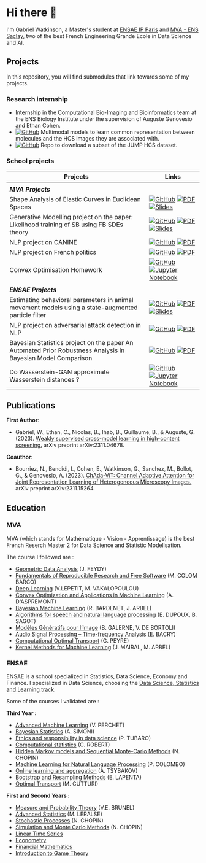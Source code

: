 # Hi there 👋

I'm Gabriel Watkinson, a Master's student at [ENSAE IP Paris](https://www.ensae.fr/en) and [MVA - ENS Saclay](https://www.master-mva.com/), two of the best French Engineering Grande Ecole in Data Science and AI.


 
 ## Projects

In this repository, you will find submodules that link towards some of my projects.

### Research internship

* Internship in the Computational Bio-Imaging and Bioinformatics team at the ENS Biology Institute under the supervision of Auguste Genovesio and Ethan Cohen.
* [![GitHub](https://img.shields.io/badge/github-%23121011.svg?style=flat&logo=github&logoColor=white)](https://github.com/gwatkinson/jump_models) Multimodal models to learn common representation between molecules and the HCS images they are associated with. 
* [![GitHub](https://img.shields.io/badge/github-%23121011.svg?style=flat&logo=github&logoColor=white)](https://github.com/gwatkinson/jump_download) Repo to download a subset of the JUMP HCS dataset.

### School projects

| Projects | Links |
|---|---|
|  |  |
| **_MVA Projects_** |  |
| Shape Analysis of Elastic Curves in Euclidean Spaces | [![GitHub](https://img.shields.io/badge/github-%23121011.svg?style=flat&logo=github&logoColor=white)](https://github.com/gwatkinson/elastic-curve-analysis) [![PDF](https://img.shields.io/badge/📄_PDF-blue)](https://github.com/gwatkinson/gwatkinson/blob/main/pdfs/Shape%20Analysis/Geometric_Data_Analysis.pdf) [![Slides](https://img.shields.io/badge/📄_Slides-red)](https://github.com/gwatkinson/gwatkinson/blob/main/pdfs/Shape%20Analysis/Slides_GDA.pdf)  |
| Generative Modelling project on the paper: Likelihood training of SB using FB SDEs theory | [![GitHub](https://img.shields.io/badge/github-%23121011.svg?style=flat&logo=github&logoColor=white)](https://github.com/gwatkinson/mva_sb_generative) [![PDF](https://img.shields.io/badge/📄_PDF-blue)](https://github.com/gwatkinson/mva_sb_generative/blob/main/report.pdf) [![Slides](https://img.shields.io/badge/📄_Slides-red)](https://github.com/gwatkinson/mva_sb_generative/blob/main/slides.pdf)  |
| NLP project on CANINE | [![GitHub](https://img.shields.io/badge/github-%23121011.svg?style=flat&logo=github&logoColor=white)](https://github.com/gwatkinson/mva_snlp_canine) [![PDF](https://img.shields.io/badge/📄_PDF-blue)](https://github.com/gwatkinson/mva_snlp_canine/blob/main/MVA_SNLP_Report.pdf) |
| NLP project on French politics | [![GitHub](https://img.shields.io/badge/github-%23121011.svg?style=flat&logo=github&logoColor=white)](https://github.com/gwatkinson/NLP_Assemblee) [![PDF](https://img.shields.io/badge/📄_PDF-blue)](https://github.com/gwatkinson/gwatkinson/blob/main/pdfs/NLP_Assemblee/MVA_Deep_Learning_Report.pdf) |
| Convex Optimisation Homework | [![GitHub](https://img.shields.io/badge/github-%23121011.svg?style=flat&logo=github&logoColor=white)](https://github.com/gwatkinson/ConvexOptimisationHW3) [![Jupyter Notebook](https://img.shields.io/badge/jupyter-%23FA0F00.svg?style=flat&logo=jupyter&logoColor=white)](https://github.com/gwatkinson/ConvexOptimisationHW3/blob/main/final.ipynb) |
|  |  |
| **_ENSAE Projects_** |  |
| Estimating behavioral parameters in animal movement models using a state-augmented particle filter | [![GitHub](https://img.shields.io/badge/github-%23121011.svg?style=flat&logo=github&logoColor=white)](https://github.com/gwatkinson/smc_movement_models) [![PDF](https://img.shields.io/badge/📄_PDF-blue)](https://github.com/gwatkinson/smc_movement_models/blob/main/SMC_Movement_Model_Ecology.pdf) [![Slides](https://img.shields.io/badge/📄_Slides-red)](https://github.com/gwatkinson/smc_movement_models/blob/main/Slides.pdf)  |
| NLP project on adversarial attack detection in NLP | [![GitHub](https://img.shields.io/badge/github-%23121011.svg?style=flat&logo=github&logoColor=white)](https://github.com/gwatkinson/TextDefendR) [![PDF](https://img.shields.io/badge/📄_PDF-blue)](https://github.com/gwatkinson/TextDefendR/blob/main/Adversarial_Attacks_in_Text_Classification-3.pdf) |
| Bayesian Statistics project on the paper An Automated Prior Robustness Analysis in Bayesian Model Comparison | [![GitHub](https://img.shields.io/badge/github-%23121011.svg?style=flat&logo=github&logoColor=white)](https://github.com/gwatkinson/automated_prior_analysis) [![PDF](https://img.shields.io/badge/📄_PDF-blue)](https://github.com/gwatkinson/automated_prior_analysis/blob/main/pdfs/automated_prior_analysis.pdf) |
| Do Wasserstein-GAN approximate Wasserstein distances ? | [![GitHub](https://img.shields.io/badge/github-%23121011.svg?style=flat&logo=github&logoColor=white)](https://github.com/gwatkinson/DeepWasserstein) [![Jupyter Notebook](https://img.shields.io/badge/jupyter-%23FA0F00.svg?style=flat&logo=jupyter&logoColor=white)](https://github.com/gwatkinson/DeepWasserstein/blob/main/main.ipynb) |


## Publications

__First Author__:

* Gabriel, W., Ethan, C., Nicolas, B., Ihab, B., Guillaume, B., & Auguste, G. (2023). [Weakly supervised cross-model learning in high-content screening.](https://arxiv.org/abs/2311.04678) arXiv preprint arXiv:2311.04678.

__Coauthor__:

* Bourriez, N., Bendidi, I., Cohen, E., Watkinson, G., Sanchez, M., Bollot, G., & Genovesio, A. (2023). [ChAda-ViT: Channel Adaptive Attention for Joint Representation Learning of Heterogeneous Microscopy Images.](https://arxiv.org/abs/2311.15264) arXiv preprint arXiv:2311.15264.



## Education

### MVA

MVA (which stands for Mathématique - Vision - Apprentissage) is the best French Reserch Master 2 for Data Science and Statistic Modelisation. 

The course I followed are :

* [Geometric Data Analysis](https://www.master-mva.com/cours/geometric-data-analysis/) (J. FEYDY)
* [Fundamentals of Reproducible Research and Free Software](https://www.master-mva.com/cours/fondamentaux-de-la-recherche-reproductible-et-du-logiciel-libre-fundamentals-of-reproducible-research-and-free-software/) (M. COLOM BARCO)
* [Deep Learning](https://www.master-mva.com/cours/cat-deep-learning/) (V.LEPETIT, M. VAKALOPOULOU)
* [Convex Optimization and Applications in Machine Learning](https://www.master-mva.com/cours/convex-optimization-and-applications-in-machine-learning/) (A. D'ASPREMONT)
* [Bayesian Machine Learning](https://www.master-mva.com/cours/bayesian-machine-learning/) (R. BARDENET, J. ARBEL)
* [ Algorithms for speech and natural language processing](https://www.master-mva.com/cours/algorithms-for-speech-and-natural-language-processing/) (E. DUPOUX, B. SAGOT)
* [Modèles Génératifs pour l’Image](https://www.master-mva.com/cours/modeles-generatifs-pour-l-image/) (B. GALERNE, V. DE BORTOLI)
* [Audio Signal Processing – Time-frequency Analysis](https://www.master-mva.com/cours/audio-signal-processing-time-frequency-analysis/) (E. BACRY)
* [Computational Optimal Transport](https://www.master-mva.com/cours/computational-optimal-transport/) (G. PEYRE) 
* [Kernel Methods for Machine Learning](https://www.master-mva.com/cours/kernel-methods-for-machine-learning/) (J. MAIRAL, M. ARBEL)


### ENSAE

ENSAE is a school specialized in Statistics, Data Science, Economy and Finance. 
I specialized in Data Science, choosing the [Data Science, Statistics and Learning track](https://www.ensae.fr/en/education/ingenieur-ensae-program/third-year/data-science-statistics-and-learning). 

Some of the courses I validated are :
 
 __Third Year :__
 
* [Advanced Machine Learning](https://www.ensae.fr/courses/381) (V. PERCHET)
* [Bayesian Statistics](https://www.ensae.fr/courses/164) (A. SIMONI)
* [Ethics and responsibility in data science](https://www.ensae.fr/courses/6122) (P. TUBARO)
* [Computational statistics](https://www.ensae.fr/courses/719) (C. ROBERT)
* [Hidden Markov models and Sequential Monte-Carlo Methods](https://www.ensae.fr/courses/424) (N. CHOPIN)
* [Machine Learning for Natural Language Processing](https://www.ensae.fr/courses/4237) (P. COLOMBO)
* [Online learning and aggregation](https://www.ensae.fr/courses/2598) (A. TSYBAKOV)
* [Bootstrap and Resampling Methods](https://www.ensae.fr/courses/177) (E. LAPENTA)
* [Optimal Transport](https://www.ensae.fr/courses/3449) (M. CUTTURI)
 
 __First and Second Years :__
 
* [Measure and Probability Theory](https://www.ensae.fr/courses/2701) (V.E. BRUNEL)
* [Advanced Statistics](https://www.ensae.fr/courses/1015-statistique-2) (M. LERALSE)
* [Stochastic Processes](https://www.ensae.fr/courses/4432-introduction-aux-processus) (N. CHOPIN)
* [Simulation and Monte Carlo Methods](https://www.ensae.fr/courses/328) (N. CHOPIN)
* [Linear Time Series](https://www.ensae.fr/courses/6106)
* [Econometry](https://www.ensae.fr/courses/6104)
* [Financial Mathematics](https://www.ensae.fr/courses/124)
* [Introduction to Game Theory](https://www.ensae.fr/courses/1005-theorie-des-jeux)
